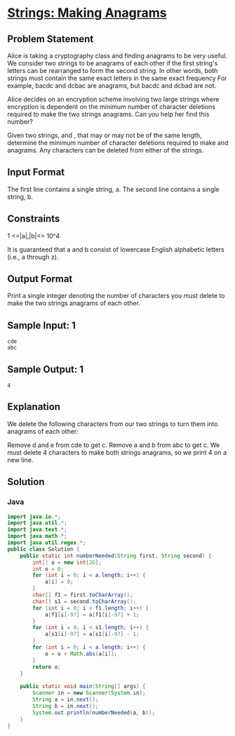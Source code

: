 # [Strings: Making Anagrams](https://www.hackerrank.com/challenges/ctci-making-anagrams)

## Problem Statement

Alice is taking a cryptography class and finding anagrams to be very useful. We consider two strings to be anagrams of each other if the first string's letters can be rearranged to form the second string. In other words, both strings must contain the same exact letters in the same exact frequency For example, bacdc and dcbac are anagrams, but bacdc and dcbad are not.

Alice decides on an encryption scheme involving two large strings where encryption is dependent on the minimum number of character deletions required to make the two strings anagrams. Can you help her find this number?

Given two strings,  and , that may or may not be of the same length, determine the minimum number of character deletions required to make  and  anagrams. Any characters can be deleted from either of the strings.

## Input Format

The first line contains a single string, a. 
The second line contains a single string, b.

## Constraints

1 <=|a|,|b|<= 10^4

It is guaranteed that a and b consist of lowercase English alphabetic letters (i.e., a through z).

## Output Format

Print a single integer denoting the number of characters you must delete to make the two strings anagrams of each other.

## Sample Input: 1
```
cde
abc
```

## Sample Output: 1
```
4
```

## Explanation

We delete the following characters from our two strings to turn them into anagrams of each other:

Remove d and e from cde to get c.
Remove a and b from abc to get c.
We must delete 4 characters to make both strings anagrams, so we print 4 on a new line.

## Solution

### Java
```java
import java.io.*;
import java.util.*;
import java.text.*;
import java.math.*;
import java.util.regex.*;
public class Solution {
    public static int numberNeeded(String first, String second) {
        int[] a = new int[26];
		int o = 0;
		for (int i = 0; i < a.length; i++) {
			a[i] = 0;
		}
		char[] f1 = first.toCharArray();
		char[] s1 = second.toCharArray();
		for (int i = 0; i < f1.length; i++) {
			a[f1[i]-97] = a[f1[i]-97] + 1;
		}
		for (int i = 0; i < s1.length; i++) {
			a[s1[i]-97] = a[s1[i]-97] - 1;
		}
		for (int i = 0; i < a.length; i++) {
			o = o + Math.abs(a[i]);
		}
		return o;
    }
  
    public static void main(String[] args) {
        Scanner in = new Scanner(System.in);
        String a = in.next();
        String b = in.next();
        System.out.println(numberNeeded(a, b));
    }
}
```
